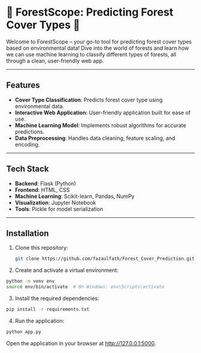 # 🌿 ForestScope: Predicting Forest Cover Types 🌳

Welcome to ForestScope – your go-to tool for predicting forest cover types based on environmental data! Dive into the world of forests and learn how we can use machine learning to classify different types of forests, all through a clean, user-friendly web app.

---

## Features

- **Cover Type Classification**: Predicts forest cover type using environmental data.
- **Interactive Web Application**: User-friendly application built for ease of use.
- **Machine Learning Model**: Implements robust algorithms for accurate predictions.
- **Data Preprocessing**: Handles data cleaning, feature scaling, and encoding.

---

## Tech Stack

- **Backend**: Flask (Python)
- **Frontend**: HTML, CSS
- **Machine Learning**: Scikit-learn, Pandas, NumPy
- **Visualization**: Jupyter Notebook
- **Tools**: Pickle for model serialization

---

## Installation

1. Clone this repository:
   ```bash
   git clone https://github.com/fazaulfath/Forest_Cover_Prediction.git

2. Create and activate a virtual environment:
  ```bash
  python -m venv env
  source env/bin/activate  # On Windows: env\Scripts\activate
  ```

3. Install the required dependencies:
  ```bash
  pip install -r requirements.txt
  ```

4. Run the application:

  ```bash
  python app.py
  ```
  Open the application in your browser at http://127.0.0.1:5000.
